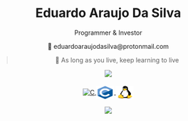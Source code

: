 <h1 align="center"> Eduardo Araujo Da Silva</h1>
<p align="center"> Programmer & Investor  
<p align="center"> 📧 eduardoaraujodasilva@protonmail.com

<blockquote align="center">
🧠  As long as you live, keep learning to live
</blockquote>


<div align="center">
  <a href="https://github.com/repoeduardo">
  <img height="180em" src="https://github-readme-stats.vercel.app/api/top-langs/?username=repoeduardo&layout=compact&langs_count=7&theme=merko"/>
</div>

<div style="display: inline_block" align="center"><br>
  <img align="center" alt="C" height="30" width="40" src="https://github.com/devicons/devicon/tree/master/icons/python/python-original.svg">
  <img align="center" alt="C" height="30" width="40" src="https://github.com/devicons/devicon/blob/master/icons/c/c-original.svg">
  <img align="center" alt="Linux" height="30" width="40" src="https://github.com/devicons/devicon/blob/master/icons/linux/linux-original.svg">
</div>
<br>  
<div align="center"> 
  <a href="https://www.linkedin.com/in/araujo0608/" target="_blank"><img src="https://img.shields.io/badge/-LinkedIn-%230077B5?style=for-the-badge&logo=linkedin&logoColor=white" target="_blank"></a>
</div>
